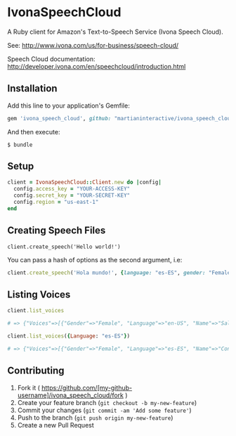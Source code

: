 # IvonaSpeechCloud

A Ruby client for Amazon's Text-to-Speech Service (Ivona Speech Cloud).

See: http://www.ivona.com/us/for-business/speech-cloud/

Speech Cloud documentation: http://developer.ivona.com/en/speechcloud/introduction.html

## Installation

Add this line to your application's Gemfile:

```ruby
gem 'ivona_speech_cloud', github: "martianinteractive/ivona_speech_cloud"
```

And then execute:

    $ bundle

## Setup

```ruby
client = IvonaSpeechCloud::Client.new do |config|
  config.access_key = "YOUR-ACCESS-KEY"
  config.secret_key = "YOUR-SECRET-KEY"
  config.region = "us-east-1"
end
```

## Creating Speech Files

```
client.create_speech('Hello world!')
```

You can pass a hash of options as the second argument, i.e:

```ruby
client.create_speech('Hola mundo!', {language: "es-ES", gender: "Female", voice_name: "Conchita"})
```

## Listing Voices

```ruby
client.list_voices

# => {"Voices"=>[{"Gender"=>"Female", "Language"=>"en-US", "Name"=>"Salli"},... ]}

client.list_voices({Language: "es-ES"})

# => {"Voices"=>[{"Gender"=>"Female", "Language"=>"es-ES", "Name"=>"Conchita"}, {"Gender"=>"Male", "Language"=>"es-ES", "Name"=>"Enrique"}]}
```

## Contributing

1. Fork it ( https://github.com/[my-github-username]/ivona_speech_cloud/fork )
2. Create your feature branch (`git checkout -b my-new-feature`)
3. Commit your changes (`git commit -am 'Add some feature'`)
4. Push to the branch (`git push origin my-new-feature`)
5. Create a new Pull Request
